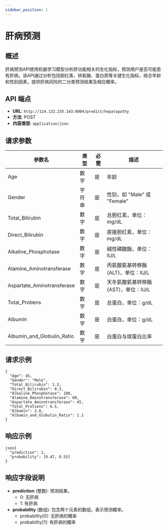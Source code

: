 ```yaml
---
sidebar_position: 1
---
```


# 肝病预测

## 概述

肝病预测API使用机器学习模型分析肝功能相关的生化指标，预测用户是否可能患有肝病。该API通过分析包括胆红素、转氨酶、蛋白质等关键生化指标，结合年龄和性别因素，提供肝病风险的二分类预测结果及相应概率。

## API 端点

- **URL**: `http://114.132.235.143:8004/predict/hepatopathy`
- **方法**: POST
- **内容类型**: `application/json`

## 请求参数

| 参数名                     | 类型   | 必需 | 描述                                |
| -------------------------- | ------ | ---- | ----------------------------------- |
| Age                        | 数字   | 是   | 年龄                                |
| Gender                     | 字符串 | 是   | 性别，如 "Male" 或 "Female"         |
| Total_Bilirubin            | 数字   | 是   | 总胆红素，单位：mg/dL               |
| Direct_Bilirubin           | 数字   | 是   | 直接胆红素，单位：mg/dL             |
| Alkaline_Phosphotase       | 数字   | 是   | 碱性磷酸酶，单位：IU/L              |
| Alamine_Aminotransferase   | 数字   | 是   | 丙氨酸氨基转移酶(ALT)，单位：IU/L   |
| Aspartate_Aminotransferase | 数字   | 是   | 天冬氨酸氨基转移酶(AST)，单位：IU/L |
| Total_Protiens             | 数字   | 是   | 总蛋白，单位：g/dL                  |
| Albumin                    | 数字   | 是   | 白蛋白，单位：g/dL                  |
| Albumin_and_Globulin_Ratio | 数字   | 是   | 白蛋白与球蛋白比率                  |

## 请求示例

```
{
  "Age": 45,
  "Gender": "Male",
  "Total_Bilirubin": 1.2,
  "Direct_Bilirubin": 0.3,
  "Alkaline_Phosphotase": 180,
  "Alamine_Aminotransferase": 60,
  "Aspartate_Aminotransferase": 45,
  "Total_Protiens": 6.5,
  "Albumin": 3.8,
  "Albumin_and_Globulin_Ratio": 1.1
}
```

## 响应示例

```
json{
  "prediction": 1,
  "probability": [0.47, 0.53]
}
```

## 响应字段说明

- **prediction** (整数): 预测结果。
  - 0: 无肝病
  - 1: 有肝病
- **probability** (数组): 包含两个元素的数组，表示预测概率。
  - probability[0]: 无肝病的概率
  - probability[1]: 有肝病的概率